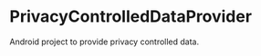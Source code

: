 PrivacyControlledDataProvider
=============================

Android project to provide privacy controlled data.
